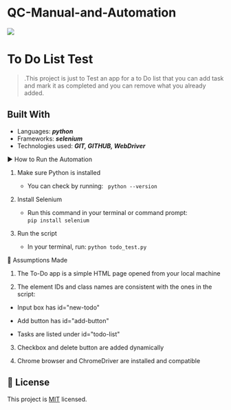 # QC-Manual-and-Automation

![](https://img.shields.io/static/v1?label=BY&message=Reemoz&color=pink)

<!-- Feel Free to Add, Update, Delete Any Section you find needs so -->

# To Do List Test

> .This project is just to Test an app for a to Do list that you can add task and mark it as completed and you can remove what you already added.

## Built With

- Languages: _**python**_
- Frameworks: _**selenium**_
- Technologies used: _**GIT, GITHUB, WebDriver**_

▶️ How to Run the Automation
1. Make sure Python is installed
     - You can check by running:
``` python --version```

2. Install Selenium
     - Run this command in your terminal or command prompt:  
     ```pip install selenium```
3. Run the script
     -  In your terminal, run:
```python todo_test.py```

🤔 Assumptions Made
1. The To-Do app is a simple HTML page opened from your local machine

2. The element IDs and class names are consistent with the ones in the script:

  - Input box has id="new-todo"

  - Add button has id="add-button"

  - Tasks are listed under id="todo-list"

3. Checkbox and delete button are added dynamically

4. Chrome browser and ChromeDriver are installed and compatible

## 📝 License

This project is [MIT](/LICENSE) licensed.
